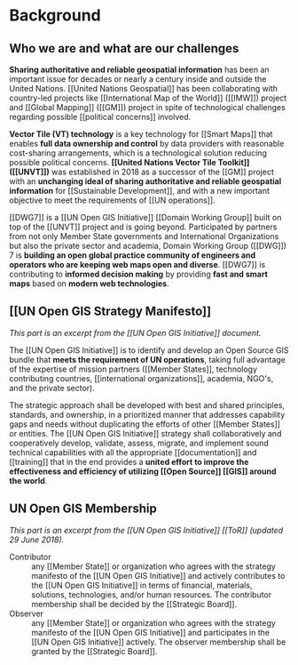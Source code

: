 # Background

## Who we are and what are our challenges

**Sharing authoritative and reliable geospatial information** has been an important issue for decades or nearly a century inside and outside the United Nations. [[United Nations Geospatial]] has been collaborating with country-led projects like [[International Map of the World]] ([[IMW]]) project and [[Global Mapping]] ([[GM]]) project in spite of technological challenges regarding possible [[political concerns]] involved.

**Vector Tile (VT) technology** is a key technology for [[Smart Maps]] that enables **full data ownership and control** by data providers with reasonable cost-sharing arrangements, which is a technological solution reducing possible political concerns. **[[United Nations Vector Tile Toolkit]] ([[UNVT]])** was established in 2018 as a successor of the [[GM]] project with an **unchanging ideal of sharing authoritative and reliable geospatial information** for [[Sustainable Development]], and with a new important objective to meet the requirements of [[UN operations]].

[[DWG7]] is a [[UN Open GIS Initiative]] [[Domain Working Group]] built on top of the [[UNVT]] project and is going beyond. Participated by partners from not only Member State governments and International Organizations but also the private sector and academia, Domain Working Group ([[DWG]]) 7 is **building an open global practice community of engineers and operators who are keeping web maps open and diverse**. [[DWG7]] is contributing to **informed decision making** by providing **fast and smart maps** based on **modern web technologies**.

## [[UN Open GIS Strategy Manifesto]]

_This part is an excerpt from the [[UN Open GIS Initiative]] document._

The [[UN Open GIS Initiative]] is to identify and develop an Open Source GIS bundle that **meets the requirement of UN operations**, taking full advantage of the expertise of mission partners ([[Member States]], technology contributing countries, [[international organizations]], academia, NGO's, and the private sector).

The strategic approach shall be developed with best and shared principles, standards, and ownership, in a prioritized manner that addresses capability gaps and needs without duplicating the efforts of other [[Member States]] or entities. The [[UN Open GIS Initiative]] strategy shall collaboratively and cooperatively develop, validate, assess, migrate, and implement sound technical capabilities with all the appropriate [[documentation]] and [[training]] that in the end provides a **united effort to improve the effectiveness and efficiency of utilizing [[Open Source]] [[GIS]] around the world**.

## UN Open GIS Membership

_This part is an excerpt from the [[UN Open GIS Initiative]] [[ToR]] (updated 29 June 2018)._

<dl>
<dt>Contributor</dt>
<dd>any [[Member State]] or organization who agrees with the strategy manifesto of the [[UN Open GIS Initiative]] and actively contributes to the [[UN Open GIS Initiative]] in terms of financial, materials, solutions, technologies, and/or human resources. The contributor membership shall be decided by the [[Strategic Board]].</dd>
<dt>Observer</dt>
<dd>any [[Member State]] or organization who agrees with the strategy manifesto of the [[UN Open GIS Initiative]] and participates in the [[UN Open GIS Initiative]] actively. The observer membership shall be granted by the [[Strategic Board]].</dd>
</dl>
